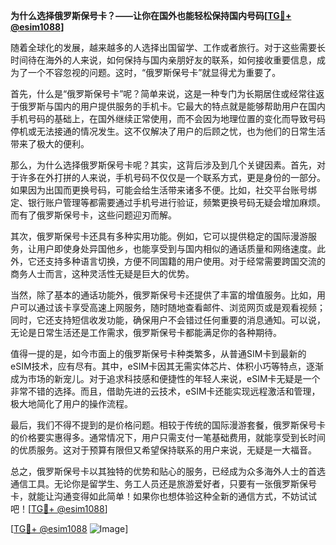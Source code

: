 **为什么选择俄罗斯保号卡？——让你在国外也能轻松保持国内号码[[TG💪+ @esim1088](https://t.me/s/esim1088)]**

随着全球化的发展，越来越多的人选择出国留学、工作或者旅行。对于这些需要长时间待在海外的人来说，如何保持与国内亲朋好友的联系，如何接收重要信息，成为了一个不容忽视的问题。这时，“俄罗斯保号卡”就显得尤为重要了。

首先，什么是“俄罗斯保号卡”呢？简单来说，这是一种专门为长期居住或经常往返于俄罗斯与国内的用户提供服务的手机卡。它最大的特点就是能够帮助用户在国内手机号码的基础上，在国外继续正常使用，而不会因为地理位置的变化而导致号码停机或无法接通的情况发生。这不仅解决了用户的后顾之忧，也为他们的日常生活带来了极大的便利。

那么，为什么选择俄罗斯保号卡呢？其实，这背后涉及到几个关键因素。首先，对于许多在外打拼的人来说，手机号码不仅仅是一个联系方式，更是身份的一部分。如果因为出国而更换号码，可能会给生活带来诸多不便。比如，社交平台账号绑定、银行账户管理等都需要通过手机号进行验证，频繁更换号码无疑会增加麻烦。而有了俄罗斯保号卡，这些问题迎刃而解。

其次，俄罗斯保号卡还具有多种实用功能。例如，它可以提供稳定的国际漫游服务，让用户即使身处异国他乡，也能享受到与国内相似的通话质量和网络速度。此外，它还支持多种语言切换，方便不同国籍的用户使用。对于经常需要跨国交流的商务人士而言，这种灵活性无疑是巨大的优势。

当然，除了基本的通话功能外，俄罗斯保号卡还提供了丰富的增值服务。比如，用户可以通过该卡享受高速上网服务，随时随地查看邮件、浏览网页或是观看视频；同时，它还支持短信收发功能，确保用户不会错过任何重要的消息通知。可以说，无论是日常生活还是工作需求，俄罗斯保号卡都能满足你的各种期待。

值得一提的是，如今市面上的俄罗斯保号卡种类繁多，从普通SIM卡到最新的eSIM技术，应有尽有。其中，eSIM卡因其无需实体芯片、体积小巧等特点，逐渐成为市场的新宠儿。对于追求科技感和便捷性的年轻人来说，eSIM卡无疑是一个非常不错的选择。而且，借助先进的云技术，eSIM卡还能实现远程激活和管理，极大地简化了用户的操作流程。

最后，我们不得不提到的是价格问题。相较于传统的国际漫游套餐，俄罗斯保号卡的价格要实惠得多。通常情况下，用户只需支付一笔基础费用，就能享受到长时间的优质服务。这对于预算有限但又希望保持联系的用户来说，无疑是一大福音。

总之，俄罗斯保号卡以其独特的优势和贴心的服务，已经成为众多海外人士的首选通信工具。无论你是留学生、务工人员还是旅游爱好者，只要有一张俄罗斯保号卡，就能让沟通变得如此简单！如果你也想体验这种全新的通信方式，不妨试试吧！[[TG💪+ @esim1088](https://t.me/s/esim1088)]

[[TG💪+ @esim1088](https://t.me/s/esim1088) ![Image](https://i.postimg.cc/4NQfJmqS/Snipaste-2025-05-13-00-14-12.png)]